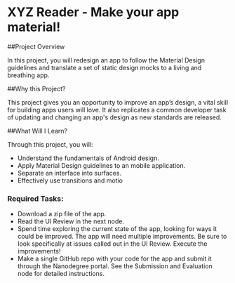 # XYZ Reader - Make your app material!

##Project Overview

In this project, you will redesign an app to follow the Material Design guidelines and translate a set of static design mocks to a living and breathing app.

##Why this Project?

This project gives you an opportunity to improve an app’s design, a vital skill for building apps users will love. It also replicates a common developer task of updating and changing an app's design as new standards are released.

##What Will I Learn?

Through this project, you will:

* Understand the fundamentals of Android design.
* Apply Material Design guidelines to an mobile application.
* Separate an interface into surfaces.
* Effectively use transitions and motio


### Required Tasks:

* Download a zip file of the app.
* Read the UI Review in the next node.
* Spend time exploring the current state of the app, looking for ways it could be improved. The app will need multiple improvements. Be sure to look specifically at issues called out in the UI Review.
Execute the improvements!
* Make a single GitHub repo with your code for the app and submit it through the Nanodegree portal. See the Submission and Evaluation node for detailed instructions.
